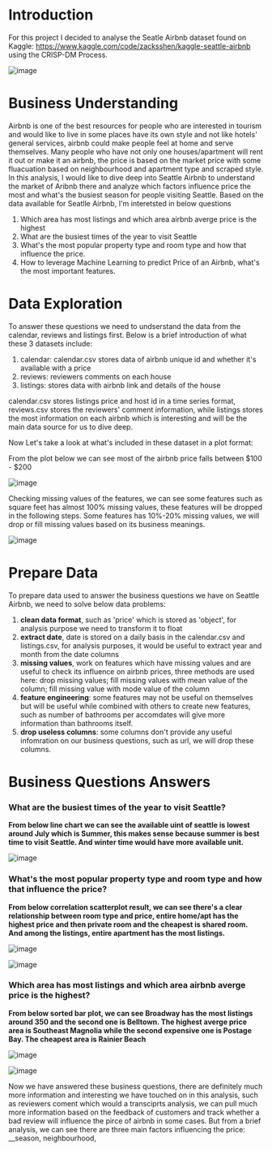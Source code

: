 # Introduction
For this project I decided to analyse the Seatle Airbnb dataset found on Kaggle: https://www.kaggle.com/code/zacksshen/kaggle-seattle-airbnb using the CRISP-DM Process.

![image](https://github.com/ZhangZhaoning/Udacity-Data-Scientist-Program/assets/42299684/6b783d2c-36dd-4787-9633-94c20a7843cd)


# Business Understanding

Airbnb is one of the best resources for people who are interested in tourism and would like to live in some places have its own style and not like hotels' general services, airbnb could make people feel at home and serve themselves. Many people who have not only one houses/apartment will rent it out or make it an airbnb, the price is based on the market price with some fluacuation based on neighbourhood and apartment type and scraped style. In this analysis, I would like to dive deep into Seattle Airbnb to understand the market of Aribnb there and analyze which factors influence price the most and what's the busiest season for people visiting Seattle.
Based on the data available for Seatlle Airbnb, I'm interetsted in below questions
1. Which area has most listings and which area airbnb averge price is the highest
2. What are the busiest times of the year to visit Seattle
3. What's the most popular property type and room type and how that influence the price.
4. How to leverage Machine Learning to predict Price of an Airbnb, what's the most important features.

# Data Exploration

To answer these questions we need to undserstand the data from the calendar, reviews and listings first. Below is a brief introduction of what these 3 datasets include:
1. calendar: calendar.csv stores data of airbnb unique id and whether it's available with a price 
2. reviews: reviewers comments on each house
3. listings: stores data with airbnb link and details of the house

calendar.csv stores listings price and host id in a time series format, reviews.csv stores the reviewers' comment information, while listings stores the most information on each airbnb which is interesting and will be the main data source for us to dive deep.

Now Let's take a look at what's included in these dataset in a plot format:

From the plot below we can see most of the airbnb price falls between $100 - $200

![image](https://github.com/ZhangZhaoning/Udacity-Data-Scientist-Program/assets/42299684/15b9a285-cce8-4711-8888-078bd7ab593e)


Checking missing values of the features, we can see some features such as square feet has almost 100% missing values, these features will be dropped in the following steps.
Some features has 10%-20% missing values, we will drop or fill missing values based on its business meanings.

![image](https://github.com/ZhangZhaoning/Udacity-Data-Scientist-Program/assets/42299684/c58a61ec-efa0-4e85-beb8-f0b496726c85)


# Prepare Data

To prepare data used to answer the business questions we have on Seattle Airbnb, we need to solve below data problems:
1. __clean data format__, such as 'price' which is stored as 'object', for analysis purpose we need to transform it to float
2. __extract date__, date is stored on a daily basis in the calendar.csv and listings.csv, for analysis purposes, it would be useful to extract year and month from the date columns
3. __missing values__, work on features which have missing values and are useful to check its influence on airbnb prices, three methods are used here: drop missing values; fill missing values with mean value of the column; fill missing value with mode value of the column
4. __feature engineering__: some features may not be useful on themselves but will be useful while combined with others to create new features, such as number of bathrooms per accomdates will give more information than bathrooms itself.
5. __drop useless columns__: some columns don't provide any useful infomration on our business questions, such as url, we will drop these columns.

# Business Questions Answers

### What are the busiest times of the year to visit Seattle?
__From below line chart we can see the available uint of seattle is lowest around July which is Summer, this makes sense because summer is best time to visit Seattle. And winter time would have more available unit.__

![image](https://github.com/ZhangZhaoning/Udacity-Data-Scientist-Program/assets/42299684/3df2d71c-43ce-4c08-a5e3-9123bcb7485a)



### What's the most popular property type and room type and how that influence the price?
__From below correlation scatterplot result, we can see there's a clear relationship between room type and price, entire home/apt has the highest price and then private room and the cheapest is shared room. And among the listings, entire apartment has the most listings.__

![image](https://github.com/ZhangZhaoning/Udacity-Data-Scientist-Program/assets/42299684/ef2a0ddb-3db2-47c4-b3bd-96de964d1a0d)

![image](https://github.com/ZhangZhaoning/Udacity-Data-Scientist-Program/assets/42299684/29109c50-2cdc-423e-8351-3dbb4ce96d29)


### Which area has most listings and which area airbnb averge price is the highest?
__From below sorted bar plot, we can see Broadway has the most listings around 350 and the second one is Belltown. The highest averge price area is Southeast Magnolia  while the second expensive one is Postage Bay. The cheapest area is Rainier Beach__

![image](https://github.com/ZhangZhaoning/Udacity-Data-Scientist-Program/assets/42299684/8ab617cd-655f-43c6-9916-f999cbb66f89)

![image](https://github.com/ZhangZhaoning/Udacity-Data-Scientist-Program/assets/42299684/7b557c57-349c-4746-9040-c2d74daf1397)


Now we have answered these business questions, there are definitely much more information and interesting we have touched on in this analysis, such as reviewers coment which would a transciprts analysis, we can pull much more information based on the feedback of customers and track whether a bad review will influence the pirce of airbnb in some cases. But from a brief analysis, we can see there are three main factors influencing the price: __season, neighbourhood, 





